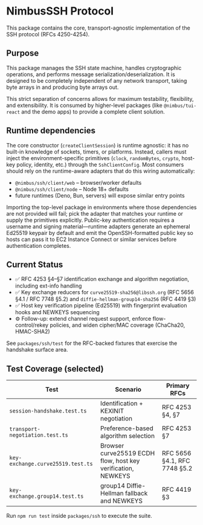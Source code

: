 # NimbusSSH Protocol

This package contains the core, transport-agnostic implementation of the SSH protocol (RFCs 4250-4254).

## Purpose

This package manages the SSH state machine, handles cryptographic operations, and performs message serialization/deserialization. It is designed to be completely independent of any network transport, taking byte arrays in and producing byte arrays out.

This strict separation of concerns allows for maximum testability, flexibility, and extensibility. It is consumed by higher-level packages (like `@nimbus/tui-react` and the demo apps) to provide a complete client solution.

## Runtime dependencies

The core constructor (`createClientSession`) is runtime agnostic: it has no built-in knowledge of sockets, timers, or platforms. Instead, callers must inject the environment-specific primitives (`clock`, `randomBytes`, `crypto`, host-key policy, identity, etc.) through the `SshClientConfig`. Most consumers should rely on the runtime-aware adapters that do this wiring automatically:

- `@nimbus/ssh/client/web` – browser/worker defaults
- `@nimbus/ssh/client/node` – Node 18+ defaults
- future runtimes (Deno, Bun, servers) will expose similar entry points

Importing the top-level package in environments where those dependencies are not provided will fail; pick the adapter that matches your runtime or supply the primitives explicitly. Public-key authentication requires a username and signing material—runtime adapters generate an ephemeral Ed25519 keypair by default and emit the OpenSSH-formatted public key so hosts can pass it to EC2 Instance Connect or similar services before authentication completes.

## Current Status

- ✅ RFC 4253 §4–§7 identification exchange and algorithm negotiation, including ext-info handling
- ✅ Key exchange reducers for `curve25519-sha256@libssh.org` (RFC 5656 §4.1 / RFC 7748 §5.2) and `diffie-hellman-group14-sha256` (RFC 4419 §3)
- ✅ Host key verification pipeline (Ed25519) with fingerprint evaluation hooks and NEWKEYS sequencing
- ⚙️ Follow-up: extend channel request support, enforce flow-control/rekey policies, and widen cipher/MAC coverage (ChaCha20, HMAC-SHA2)

See `packages/ssh/test` for the RFC-backed fixtures that exercise the handshake surface area.

## Test Coverage (selected)

| Test | Scenario | Primary RFCs |
| --- | --- | --- |
| `session-handshake.test.ts` | Identification + KEXINIT negotiation | RFC 4253 §4, §7 |
| `transport-negotiation.test.ts` | Preference-based algorithm selection | RFC 4253 §7 |
| `key-exchange.curve25519.test.ts` | Browser curve25519 ECDH flow, host key verification, NEWKEYS | RFC 5656 §4.1, RFC 7748 §5.2 |
| `key-exchange.group14.test.ts` | group14 Diffie-Hellman fallback and NEWKEYS | RFC 4419 §3 |

Run `npm run test` inside `packages/ssh` to execute the suite.
